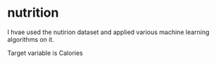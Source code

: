 # nutrition
I hvae used the nutirion dataset and applied various machine learning algorithms on it.

Target variable is Calories 

